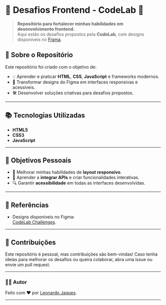 
# 🌟 **Desafios Frontend - CodeLab** 🌟  

> **Repositório para fortalecer minhas habilidades em desenvolvimento frontend.**  
Aqui estão os desafios propostos pela **CodeLab**, com designs disponíveis no [Figma](https://www.figma.com/design/Yb9IBH56g7T1hdIyZ3BMNO/Desafios---CodeLab?m=auto&t=KLUhyWxLHYjRvilJ-6).  

## 🚀 **Sobre o Repositório**  
Este repositório foi criado com o objetivo de:  
- 💡 Aprender e praticar **HTML**, **CSS**, **JavaScript** e frameworks modernos.  
- 🎨 Transformar designs do Figma em interfaces responsivas e acessíveis.  
- 🛠️ Desenvolver soluções criativas para desafios propostos.  

---

## 📚 **Tecnologias Utilizadas**  
- **HTML5**  
- **CSS3**  
- **JavaScript**   

---

## 🎯 **Objetivos Pessoais**  
- 🌟 Melhorar minhas habilidades de **layout responsivo**.  
- 🧩 Aprender a **integrar APIs** e criar funcionalidades interativas.  
- 🔍 Garantir **acessibilidade** em todas as interfaces desenvolvidas.  

---

## 📌 **Referências**  
- Designs disponíveis no Figma:  
  [CodeLab Challenges](https://www.figma.com/design/Yb9IBH56g7T1hdIyZ3BMNO/Desafios---CodeLab?m=auto&t=KLUhyWxLHYjRvilJ-6).  

---

## 🤝 **Contribuições**  
Este repositório é pessoal, mas contribuições são bem-vindas! Caso tenha ideias para melhorar os desafios ou queira colaborar, abra uma issue ou envie um pull request.  

---

### 🧑‍💻 **Autor**  
Feito com ❤️ por [Leonardo Jaques](https://github.com/LeoJaques).  

---
